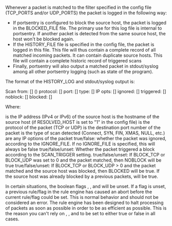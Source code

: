 Whenever a packet is matched to the filter specified in the config file (TCP_PORTS and/or UDP_PORTS) the packet is logged in the following way:

* If portsentry is configured to block the source host, the packet is logged in the BLOCKED_FILE file. The primary use for this log file is internal to portsentry. If another packet is detected from the same source host, the host won't be blocked again.
* If the HISTORY_FILE file is specified in the config file, the packet is logged in this file. This file will thus contain a complete record of all matched incoming packets. It can contain duplicate source hosts. This file will contain a complete historic record of triggered scans
* Finally, portsentry will also output a matched packet in stdout/syslog among all other portsentry logging (such as state of the program).

The format of the HISTORY_LOG and stdout/syslog output is:


Scan from: [<IP>] (<HOSTNAME>) protocol: [<PROTOCOL>] port: [<PORT>] type: [<SCAN TYPE>] IP opts: [<IP OPTIONS>] ignored: [<IGNORED>] triggered: [<TRIGGERED>] noblock: [<NOBLOCK>] blocked: [<BLOCKED>]

Where:

<IP>            is the IP address (IPv4 or IPv6) of the source host
<HOSTNAME>      is the hostname of the source host (if RESOLVED_HOST is set to "1" in the config file)
<PROTOCOL>      is the protocol of the packet (TCP or UDP)
<PORT>          is the destination port number of the packet
<SCAN TYPE>     is the type of scan detected (Connect, SYN, FIN, XMAS, NULL, etc.)
<IP OPTIONS>    are any IP options of the packet
<IGNORED>       true/false: whether the packet was ignored, according to the IGNORE_FILE. If no IGNORE_FILE is specified, this will always be false
<TRIGGERED>     true/false/unset: Whether the packet triggered a block according to the SCAN_TRIGGER setting.
<NOBLOCK>       true/false/unset: If BLOCK_TCP or BLOCK_UDP was set to 0 and the packet matched, then NOBLOCK will be true
<BLOCKED>       true/false/unset: If BLOCK_TCP or BLOCK_UDP > 0 and the packet matched and the source host was blocked, then BLOCKED will be true. If the source host was already blocked by a previous packets, <BLOCKED> will be true.

In certain situations, the boolean flags <TRIGGERED>, <NOBLOCK>, and <BLOCKED> will be unset. If a flag is unset, a previous rule/flag in the rule engine has caused an abort before the current rule/flag could be set. This is normal behavior and should not be considered an error. The rule engine has been designed to halt processing of packets as soon as possible in order to be as efficient as possible. This is the reason you can't rely on <TRIGGERED>, <NOBLOCK>, and <BLOCKED> to be set to either true or false in all cases.
